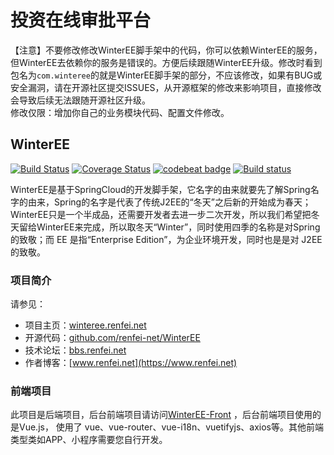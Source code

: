 # 投资在线审批平台
【注意】不要修改修改WinterEE脚手架中的代码，你可以依赖WinterEE的服务，但WinterEE去依赖你的服务是错误的。方便后续跟随WinterEE升级。修改时看到包名为`com.winteree`的就是WinterEE脚手架的部分，不应该修改，如果有BUG或安全漏洞，请在开源社区提交ISSUES，从开源框架的修改来影响项目，直接修改会导致后续无法跟随开源社区升级。  
修改仅限：增加你自己的业务模块代码、配置文件修改。

## WinterEE
[![Build Status](https://travis-ci.org/renfei-net/WinterEE.svg?branch=master)](https://travis-ci.org/renfei-net/WinterEE)
[![Coverage Status](https://coveralls.io/repos/github/renfei-net/WinterEE/badge.svg?branch=master)](https://coveralls.io/github/renfei-net/WinterEE?branch=master)
[![codebeat badge](https://codebeat.co/badges/c9071c17-7646-4790-831f-d57ec130efd5)](https://codebeat.co/projects/github-com-renfei-net-winteree-master)
[![Build status](https://ci.appveyor.com/api/projects/status/7nnjlgf4a7cppn9f/branch/master?svg=true)](https://ci.appveyor.com/project/NeilRen/winteree/branch/master)

WinterEE是基于SpringCloud的开发脚手架，它名字的由来就要先了解Spring名字的由来，Spring的名字是代表了传统J2EE的“冬天”之后新的开始成为春天；WinterEE只是一个半成品，还需要开发者去进一步二次开发，所以我们希望把冬天留给WinterEE来完成，所以取冬天“Winter”，同时使用四季的名称是对Spring的致敬；而 EE 是指“Enterprise Edition”，为企业环境开发，同时也是是对 J2EE 的致敬。

### 项目简介
请参见：

- 项目主页：[winteree.renfei.net](https://winteree.renfei.net)
- 开源代码：[github.com/renfei-net/WinterEE](https://github.com/renfei-net/WinterEE)
- 技术论坛：[bbs.renfei.net](https://bbs.renfei.net)
- 作者博客：[www.renfei.net](https://www.renfei.net)

### 前端项目
此项目是后端项目，后台前端项目请访问[WinterEE-Front](https://github.com/renfei-net/WinterEE-Front) ，后台前端项目使用的是Vue.js，
使用了 vue、vue-router、vue-i18n、vuetifyjs、axios等。其他前端类型类如APP、小程序需要您自行开发。
